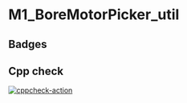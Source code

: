 # M1_BoreMotorPicker_util

## Badges

## Cpp check
[![cppcheck-action](https://github.com/Nandithh/M1_BoreMotorPicker_util/actions/workflows/cppcheck.yml/badge.svg)](https://github.com/Nandithh/M1_BoreMotorPicker_util/actions/workflows/cppcheck.yml)


